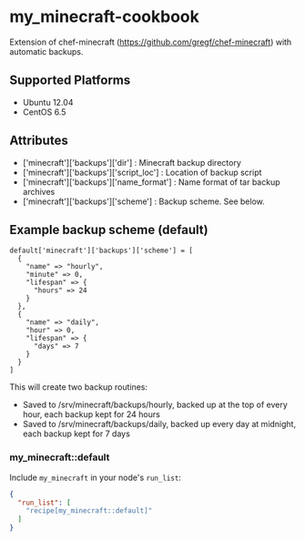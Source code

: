 # my_minecraft-cookbook

Extension of chef-minecraft (https://github.com/gregf/chef-minecraft) with automatic backups.

## Supported Platforms

- Ubuntu 12.04
- CentOS 6.5

## Attributes

- ['minecraft']['backups']['dir'] : Minecraft backup directory
- ['minecraft']['backups']['script_loc'] : Location of backup script
- ['minecraft']['backups']['name_format'] : Name format of tar backup archives
- ['minecraft']['backups']['scheme'] : Backup scheme. See below.

## Example backup scheme (default)

```
default['minecraft']['backups']['scheme'] = [
  {
    "name" => "hourly",
    "minute" => 0,
    "lifespan" => {
      "hours" => 24
    }
  },
  {
    "name" => "daily",
    "hour" => 0,
    "lifespan" => {
      "days" => 7
    }
  }
]
```
This will create two backup routines:

- Saved to /srv/minecraft/backups/hourly, backed up at the top of every hour, each backup kept for 24 hours
- Saved to /srv/minecraft/backups/daily, backed up every day at midnight, each backup kept for 7 days

### my_minecraft::default

Include `my_minecraft` in your node's `run_list`:

```json
{
  "run_list": [
    "recipe[my_minecraft::default]"
  ]
}
